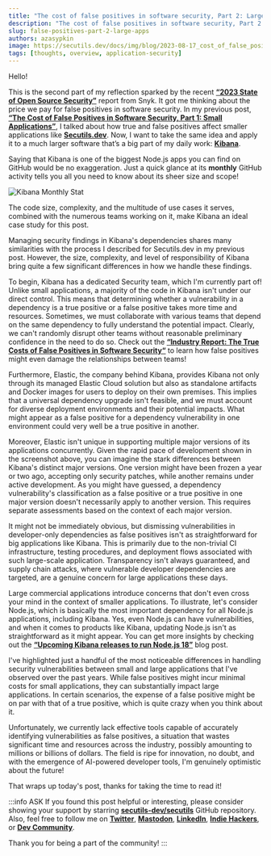 ```yaml
---
title: "The cost of false positives in software security, Part 2: Large applications"
description: "The cost of false positives in software security, Part 2: Large applications: Snyk, Dependabot, Kibana, Node.js, vulnerabilities."
slug: false-positives-part-2-large-apps
authors: azasypkin
image: https://secutils.dev/docs/img/blog/2023-08-17_cost_of_false_positives_large_apps.png
tags: [thoughts, overview, application-security]
---
```

Hello!

This is the second part of my reflection sparked by the recent [**“2023 State of Open Source Security”**](https://go.snyk.io/state-of-open-source-security-report-2023-dwn-typ.html) report from Snyk. It got me thinking about the price we pay for false positives in software security. In my previous post, [**“The Cost of False Positives in Software Security, Part 1: Small Applications”**](https://secutils.dev/docs/blog/false-positives-part-1-small-apps), I talked about how true and false positives affect smaller applications like [**Secutils.dev**](https://secutils.dev). Now, I want to take the same idea and apply it to a much larger software that’s a big part of my daily work: [**Kibana**](https://github.com/elastic/kibana).

Saying that Kibana is one of the biggest Node.js apps you can find on GitHub would be no exaggeration. Just a quick glance at its **monthly** GitHub activity tells you all you need to know about its sheer size and scope!

![Kibana Monthly Stat](https://secutils.dev/docs/img/blog/2023-08-17_cost_of_false_positives_large_apps.png)

The code size, complexity, and the multitude of use cases it serves, combined with the numerous teams working on it, make Kibana an ideal case study for this post.

<!--truncate-->

Managing security findings in Kibana's dependencies shares many similarities with the process I described for Secutils.dev in my previous post. However, the size, complexity, and level of responsibility of Kibana bring quite a few significant differences in how we handle these findings.

To begin, Kibana has a dedicated Security team, which I'm currently part of! Unlike small applications, a majority of the code in Kibana isn't under our direct control. This means that determining whether a vulnerability in a dependency is a true positive or a false positive takes more time and resources. Sometimes, we must collaborate with various teams that depend on the same dependency to fully understand the potential impact. Clearly, we can't randomly disrupt other teams without reasonable preliminary confidence in the need to do so. Check out the [**“Industry Report: The True Costs of False Positives in Software Security“**](https://mergebase.com/blog/false-positives-software-security/#false-positives-can-damage-relationships-between-teams) to learn how false positives might even damage the relationships between teams!

Furthermore, Elastic, the company behind Kibana, provides Kibana not only through its managed Elastic Cloud solution but also as standalone artifacts and Docker images for users to deploy on their own premises. This implies that a universal dependency upgrade isn't feasible, and we must account for diverse deployment environments and their potential impacts. What might appear as a false positive for a dependency vulnerability in one environment could very well be a true positive in another.

Moreover, Elastic isn't unique in supporting multiple major versions of its applications concurrently. Given the rapid pace of development shown in the screenshot above, you can imagine the stark differences between Kibana's distinct major versions. One version might have been frozen a year or two ago, accepting only security patches, while another remains under active development. As you might have guessed, a dependency vulnerability's classification as a false positive or a true positive in one major version doesn't necessarily apply to another version. This requires separate assessments based on the context of each major version.

It might not be immediately obvious, but dismissing vulnerabilities in developer-only dependencies as false positives isn't as straightforward for big applications like Kibana. This is primarily due to the non-trivial CI infrastructure, testing procedures, and deployment flows associated with such large-scale application. Transparency isn't always guaranteed, and supply chain attacks, where vulnerable developer dependencies are targeted, are a genuine concern for large applications these days.

Large commercial applications introduce concerns that don't even cross your mind in the context of smaller applications. To illustrate, let's consider Node.js, which is basically the most important dependency for all Node.js applications, including Kibana. Yes, even Node.js can have vulnerabilities, and when it comes to products like Kibana, updating Node.js isn't as straightforward as it might appear. You can get more insights by checking out the [**“Upcoming Kibana releases to run Node.js 18”**](https://www.elastic.co/blog/kibana-releases-nodejs-18) blog post.

I've highlighted just a handful of the most noticeable differences in handling security vulnerabilities between small and large applications that I've observed over the past years. While false positives might incur minimal costs for small applications, they can substantially impact large applications. In certain scenarios, the expense of a false positive might be on par with that of a true positive, which is quite crazy when you think about it.

Unfortunately, we currently lack effective tools capable of accurately identifying vulnerabilities as false positives, a situation that wastes significant time and resources across the industry, possibly amounting to millions or billions of dollars. The field is ripe for innovation, no doubt, and with the emergence of AI-powered developer tools, I'm genuinely optimistic about the future!

That wraps up today's post, thanks for taking the time to read it!

:::info ASK
If you found this post helpful or interesting, please consider showing your support by starring [**secutils-dev/secutils**](https://github.com/secutils-dev/secutils) GitHub repository. Also, feel free to follow me on [**Twitter**](https://twitter.com/aleh_zasypkin), [**Mastodon**](https://infosec.exchange/@azasypkin), [**LinkedIn**](https://www.linkedin.com/in/azasypkin/), [**Indie Hackers**](https://www.indiehackers.com/azasypkin/history), or [**Dev Community**](https://dev.to/azasypkin).

Thank you for being a part of the community!
:::

